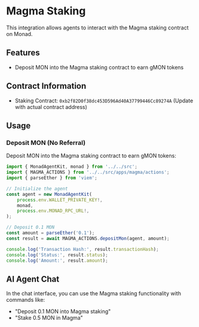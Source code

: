 # Magma Staking

This integration allows agents to interact with the Magma staking contract on Monad.

## Features

- Deposit MON into the Magma staking contract to earn gMON tokens

## Contract Information

- Staking Contract: `0xb2f82D0f38dc453D596Ad40A37799446Cc89274A` (Update with actual contract address)

## Usage

### Deposit MON (No Referral)

Deposit MON into the Magma staking contract to earn gMON tokens:

```typescript
import { MonadAgentKit, monad } from '../../src';
import { MAGMA_ACTIONS } from '../../src/apps/magma/actions';
import { parseEther } from 'viem';

// Initialize the agent
const agent = new MonadAgentKit(
    process.env.WALLET_PRIVATE_KEY!,
    monad,
    process.env.MONAD_RPC_URL!,
);

// Deposit 0.1 MON
const amount = parseEther('0.1');
const result = await MAGMA_ACTIONS.depositMon(agent, amount);

console.log('Transaction Hash:', result.transactionHash);
console.log('Status:', result.status);
console.log('Amount:', result.amount);
```

## AI Agent Chat

In the chat interface, you can use the Magma staking functionality with commands like:

- "Deposit 0.1 MON into Magma staking"
- "Stake 0.5 MON in Magma" 